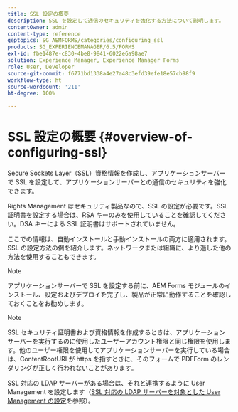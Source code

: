 ```yaml
---
title: SSL 設定の概要
description: SSL を設定して通信のセキュリティを強化する方法について説明します。
contentOwner: admin
content-type: reference
geptopics: SG_AEMFORMS/categories/configuring_ssl
products: SG_EXPERIENCEMANAGER/6.5/FORMS
exl-id: fbe1487e-c830-4be8-9841-6022e6a98ae7
solution: Experience Manager, Experience Manager Forms
role: User, Developer
source-git-commit: f6771bd1338a4e27a48c3efd39efe18e57cb98f9
workflow-type: ht
source-wordcount: '211'
ht-degree: 100%

---
```


# SSL 設定の概要 {#overview-of-configuring-ssl}

Secure Sockets Layer（SSL）資格情報を作成し、アプリケーションサーバーで SSL を設定して、アプリケーションサーバーとの通信のセキュリティを強化できます。

Rights Management はセキュリティ製品なので、SSL の設定が必要です。SSL 証明書を設定する場合は、RSA キーのみを使用していることを確認してください。DSA キーによる SSL 証明書はサポートされていません。

ここでの情報は、自動インストールと手動インストールの両方に適用されます。SSL の設定方法の例を紹介します。ネットワークまたは組織に、より適した他の方法を使用することもできます。

>[!NOTE]
>
>アプリケーションサーバーで SSL を設定する前に、AEM Forms モジュールのインストール、設定およびデプロイを完了し、製品が正常に動作することを確認しておくことをお勧めします。

>[!NOTE]
>
>SSL セキュリティ証明書および資格情報を作成するときは、アプリケーションサーバーを実行するのに使用したユーザーアカウント権限と同じ権限を使用します。他のユーザー権限を使用してアプリケーションサーバーを実行している場合は、ContentRootURI が https を指すときに、そのフォームで PDFForm のレンダリングが正しく行われないことがあります。

SSL 対応の LDAP サーバーがある場合は、それと連携するように User Management を設定します（[SSL 対応の LDAP サーバーを対象とした User Management の設定](/help/forms/using/admin-help/configure-user-management-ssl-enabled.md#configure-user-management-for-an-ssl-enabled-ldap-server)を参照）。
